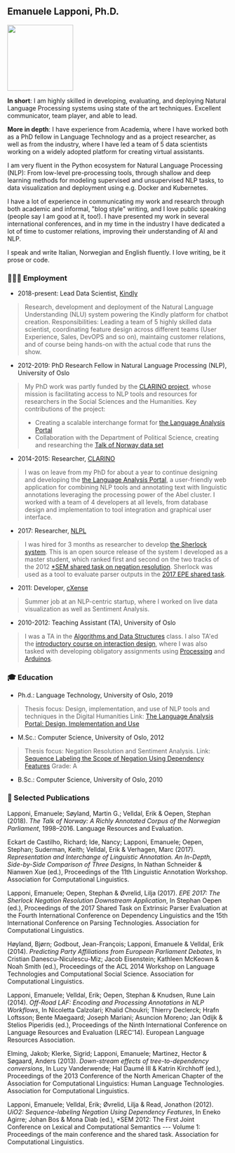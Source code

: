 ## Emanuele Lapponi, Ph.D.

<img src="/images/eman.jpg" width="150">

**In short**: I am highly skilled in developing, evaluating, and deploying Natural Language Processing systems using state of the art techniques. Excellent communicator, team player, and able to lead.

**More in depth**: I have experience from Academia, where I have worked both as a PhD fellow in Language Technology and as a project researcher, as well as from the industry, where I have led a team of 5 data scientists working on a widely adopted platform for creating virtual assistants.

I am very fluent in the Python ecosystem for Natural Language Processing (NLP): From low-level pre-processing tools, through shallow and deep learning methods for modeling supervised and unsupervised NLP tasks, to data visualization and deployment using e.g. Docker and Kubernetes.

I have a lot of experience in communicating my work and research through both academic and informal, "blog style" writing, and I love public speaking (people say I am good at it, too!). I have presented my work in several international conferences, and in my time in the industry I have dedicated a lot of time to customer relations, improving their understanding of AI and NLP.

I speak and write Italian, Norwegian and English fluently. I love writing, be it prose or code.

### 👨🏻‍🔧 Employment 

- 2018-present: Lead Data Scientist, [Kindly](https://kindly.ai/)

> Research, development and deployment of the Natural Language Understanding (NLU) system powering the Kindly platform for chatbot creation. Responsibilities: Leading a team of 5 highly skilled data scientist, coordinating feature design across different teams (User Experience, Sales, DevOPS and so on), maintaing customer relations, and of course being hands-on with the actual code that runs the show.

- 2012-2019: PhD Research Fellow in Natural Language Processing (NLP), University of Oslo

> My PhD work was partly funded by the [CLARINO project](https://clarin.w.uib.no/), whose mission is facilitating access to NLP tools and resources for researchers in the Social Sciences and the Humanities. Key contributions of the project:
> - Creating a scalable interchange format for [the Language Analysis Portal](lap.clarino.uio.no)
> - Collaboration with the Department of Political Science, creating and researching the [Talk of Norway data set](https://github.com/ltgoslo/talk-of-norway)

- 2014-2015: Researcher, [CLARINO](https://clarin.w.uib.no/)

> I was on leave from my PhD for about a year to continue designing and developing the [the Language Analysis Portal](lap.clarino.uio.no), a user-friendly web application for combining NLP tools and annotating text with linguistic annotations leveraging the processing power of the Abel cluster. I worked with a team of 4 developers at all levels, from database design and implementation to tool integration and graphical user interface.

- 2017: Researcher, [NLPL](https://neic.no/nlpl/)

> I was hired for 3 months as researcher to develop [the Sherlock system](https://github.com/ltgoslo/sherlock). This is an open source release of the system I developed as a master student, which ranked first and second on the two tracks of the 2012 [\*SEM shared task on negation resolution](https://www.clips.uantwerpen.be/sem2012-st-neg/). Sherlock was used as a tool to evaluate parser outputs in the [2017 EPE shared task](http://epe.nlpl.eu/).

- 2011: Developer, [cXense](https://www.cxense.com/)

> Summer job at an NLP-centric startup, where I worked on live data visualization as well as Sentiment Analysis.

- 2010-2012: Teaching Assistant (TA), University of Oslo

> I was a TA in the [Algorithms and Data Structures](http://www.uio.no/studier/emner/matnat/ifi/INF2220/) class. I also TA'ed the [introductory course on interaction design](http://www.uio.no/studier/emner/matnat/ifi/INF1510/), where I was also tasked with developing obligatory assignments using [Processing](https://processing.org/) and [Arduinos](https://www.arduino.cc/).

### 🎓 Education 

- Ph.d.: Language Technology, University of Oslo, 2019
> Thesis focus: Design, implementation, and use of NLP tools and techniques in the Digital Humanities
> Link: [The Language Analysis Portal: Design, Implementation and Use](https://www.dropbox.com/s/b0h41z0kthm321f/emanuele-lapponi-phd-thesis.pdf?dl=0)

- M.Sc.: Computer Science, University of Oslo, 2012
> Thesis focus: Negation Resolution and Sentiment Analysis.
> Link: [Sequence Labeling the Scope of Negation Using Dependency Features](https://pdfs.semanticscholar.org/68b4/aea9428d2832de1e5442d85c25b129b582dd.pdf)
> Grade: A

- B.Sc.: Computer Science, University of Oslo, 2010

### 📖 Selected Publications

Lapponi, Emanuele; Søyland, Martin G.; Velldal, Erik & Oepen, Stephan (2018). *The Talk of Norway: A Richly Annotated Corpus of the Norwegian Parliament*, 1998–2016. Language Resources and Evaluation.

Eckart de Castilho, Richard; Ide, Nancy; Lapponi, Emanuele; Oepen, Stephan; Suderman, Keith; Velldal, Erik & Verhagen, Marc (2017). *Representation and Interchange of Linguistic Annotation. An In-Depth, Side-by-Side Comparison of Three Designs*, In Nathan Schneider & Nianwen Xue (ed.),  Proceedings of the 11th Linguistic Annotation Workshop. Association for Computational Linguistics.

Lapponi, Emanuele; Oepen, Stephan & Øvrelid, Lilja (2017). *EPE 2017: The Sherlock Negation Resolution Downstream Application*, In Stephan Oepen (ed.),  Proceedings of the 2017 Shared Task on Extrinsic Parser Evaluation at the Fourth International Conference on Dependency Linguistics and the 15th International Conference on Parsing Technologies.  Association for Computational Linguistics.

Høyland, Bjørn; Godbout, Jean-François; Lapponi, Emanuele & Velldal, Erik (2014). *Predicting Party Affiliations from European Parliament Debates*, In Cristian Danescu-Niculescu-Miz; Jacob Eisenstein; Kathleen McKeown & Noah Smith (ed.),  Proceedings of the ACL 2014 Workshop on Language Technologies and Computational Social Science.  Association for Computational Linguistics.

Lapponi, Emanuele; Velldal, Erik; Oepen, Stephan & Knudsen, Rune Lain (2014). *Off-Road LAF: Encoding and Processing Annotations in NLP Workflows*, In Nicoletta Calzolari; Khalid Choukri; Thierry Declerck; Hrafn Loftsson; Bente Maegaard; Joseph Mariani; Asuncion Moreno; Jan Odijk & Stelios Piperidis (ed.),  Proceedings of the Ninth International Conference on Language Resources and Evaluation (LREC'14).  European Language Resources Association.

Elming, Jakob; Klerke, Sigrid; Lapponi, Emanuele; Martinez, Hector & Søgaard, Anders (2013). *Down-stream effects of tree-to-dependency conversions*, In Lucy Vanderwende; Hal Daumé III & Katrin Kirchhoff (ed.),  Proceedings of the 2013 Conference of the North American Chapter of the Association for Computational Linguistics: Human Language Technologies.  Association for Computational Linguistics.

Lapponi, Emanuele; Velldal, Erik; Øvrelid, Lilja & Read, Jonathon (2012). *UiO2: Sequence-labeling Negation Using Dependency Features*, In Eneko Agirre; Johan Bos & Mona Diab (ed.), \*SEM 2012: The First Joint Conference on Lexical and Computational Semantics --- Volume 1: Proceedings of the main conference and the shared task.  Association for Computational Linguistics.
